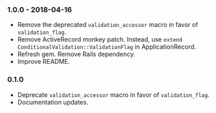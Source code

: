### 1.0.0 - 2018-04-16
- Remove the deprecated `validation_accessor` macro in favor of `validation_flag`.
- Remove ActiveRecord monkey patch. Instead, use `extend ConditionalValidation::ValidationFlag` in ApplicationRecord.
- Refresh gem. Remove Rails dependency.
- Improve README.


### 0.1.0

- Deprecate `validation_accessor` macro in favor of `validation_flag`.
- Documentation updates.
